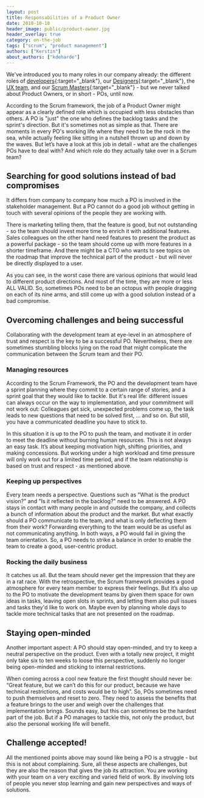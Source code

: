 ```yaml
---
layout: post
title: Responsabilities of a Product Owner
date: 2018-10-18
header_image: public/product-owner.jpg
header_overlay: true
category: on-the-job
tags: ["scrum", "product management"]
authors: ["Kerstin"]
about_authors: ["kdeharde"]
---
```

We've introduced you to many roles in our company already:
the different roles of [developers](/blog/on-the-job/working-as-a-java-developer-at-epages/){:target="_blank"}, our [Designers](/blog/on-the-job/working-as-a-ui-designer-at-epages/){:target="_blank"}, the [UX team](/blog/ux-and-design/a-day-in-the-life-of-a-ux-team/), and our [Scrum Masters](/blog/on-the-job/why-i-love-working-as-a-scrum-master/){:target="_blank"} - but we never talked about Product Owners, or in short - POs, until now.

According to the Scrum framework, the job of a Product Owner might appear as a clearly defined role which is occupied with less obstacles than others.
A PO is "just" the one who defines the backlog tasks and the sprint's direction.
But it's sometimes not as simple as that.
There are moments in every PO's working life where they need to be the rock in the sea, while actually feeling like sitting in a nutshell thrown up and down by the waves.
But let’s have a look at this job in detail - what are the challenges POs have to deal with?
And which role do they actually take over in a Scrum team?

## Searching for good solutions instead of bad compromises

It differs from company to company how much a PO is involved in the stakeholder management.
But a PO cannot do a good job without getting in touch with several opinions of the people they are working with.

There is marketing telling them, that the feature is good, but not outstanding - so the team should invest more time to enrich it with additional features.
Sales colleagues on the other hand need features to present the product as a powerful package - so the team should come up with more features in a shorter timeframe.
And there might be a CTO who wants to see topics on the roadmap that improve the technical part of the product - but will never be directly displayed to a user.

As you can see, in the worst case there are various opinions that would lead to different product directions.
And most of the time, they are more or less ALL VALID.
So, sometimes POs need to be an octopus with people dragging on each of its nine arms, and still come up with a good solution instead of a bad compromise.

## Overcoming challenges and being successful

Collaborating with the development team at eye-level in an atmosphere of trust and respect is the key to be a successful PO.
Nevertheless, there are sometimes stumbling blocks lying on the road that might complicate the communication between the Scrum team and their PO.

### Managing resources

According to the Scrum Framework, the PO and the development team have a sprint planning where they commit to a certain range of stories, and a sprint goal that they would like to tackle.
But it's real life: different issues can always occur on the way to implementation, and your commitment will not work out:
Colleagues get sick, unexpected problems come up, the task leads to new questions that need to be solved first, ... and so on.
But still, you have a communicated deadline you have to stick to.

In this situation it is up to the PO to push the team, and motivate it in order to meet the deadline without burning human resources.
This is not always an easy task.
It’s about keeping motivation high, shifting priorities, and making concessions.
But working under a high workload and time pressure will only work out for a limited time period, and if the team relationship is based on trust and respect - as mentioned above.

### Keeping up perspectives

Every team needs a perspective.
Questions such as "What is the product vision?" and "Is it reflected in the backlog?" need to be answered.
A PO stays in contact with many people in and outside the company, and collects a bunch of information about the product and the market.
But what exactly should a PO communicate to the team, and what is only deflecting them from their work?
Forwarding everything to the team would be as useful as not communicating anything.
In both ways, a PO would fail in giving the team orientation.
So, a PO needs to strike a balance in order to enable the team to create a good, user-centric product.

### Rocking the daily business

It catches us all.
But the team should never get the impression that they are in a rat race.
With the retrospective, the Scrum framework provides a good atmosphere for every team member to express their feelings.
But it’s also up to the PO to motivate the development teams by given them space for own ideas in tasks, leaving open slots in sprints, and letting them also pull issues and tasks they'd like to work on.
Maybe even by planning whole days to tackle more technical tasks that are not presented on the roadmap.

## Staying open-minded

Another important aspect: A PO should stay open-minded, and try to keep a neutral perspective on the product.
Even with a totally new project, it might only take six to ten weeks to loose this perspective, suddenly no longer being open-minded and sticking to internal restrictions.

When coming across a cool new feature the first thought should never be: “Great feature, but we can’t do this for our product, because we have technical restrictions, and costs would be to high”.
So, POs sometimes need to push themselves and reset to zero.
They need to assess the benefits that a feature brings to the user and weigh over the challenges that implementation brings.
Sounds easy, but this can sometimes be the hardest part of the job.
But if a PO manages to tackle this, not only the product, but also the personal working life will benefit.

## Challenge accepted!

All the mentioned points above may sound like being a PO is a struggle - but this is not about complaining.
Sure, all these aspects are challenges, but they are also the reason that gives the job its attraction.
You are working with your team on a very exciting and varied field of work.
By involving lots of people you never stop learning and gain new perspectives and ways of solutions.